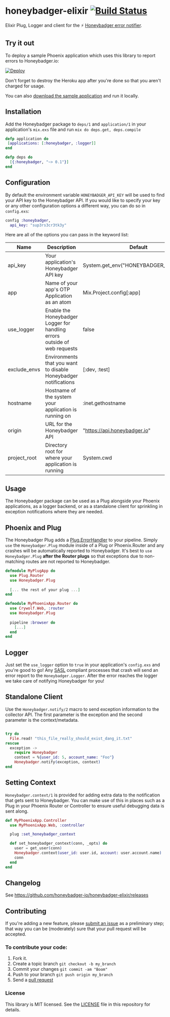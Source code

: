 # honeybadger-elixir [![Build Status](https://travis-ci.org/honeybadger-io/honeybadger-elixir.svg?branch=master)](https://travis-ci.org/honeybadger-io/honeybadger-elixir)

Elixir Plug, Logger and client for the :zap: [Honeybadger error notifier](https://www.honeybadger.io/).

## Try it out

To deploy a sample Phoenix application which uses this library to report errors
to Honeybadger.io:

[![Deploy](https://www.herokucdn.com/deploy/button.png)](https://heroku.com/deploy?template=https://github.com/honeybadger-io/crywolf-elixir)

Don't forget to destroy the Heroku app after you're done so that you aren't
charged for usage.

You can also [download the sample
application](https://github.com/honeybadger-io/crywolf-elixir) and run it locally.

## Installation

Add the Honeybadger package to `deps/1` and `application/1` in your
application's `mix.exs` file and run `mix do deps.get, deps.compile`

```elixir
defp application do
 [applications: [:honeybadger, :logger]]
end

defp deps do
  [{:honeybadger, "~> 0.1"}]
end
```

## Configuration

By default the environment variable `HONEYBADGER_API_KEY` will be used to find
your API key to the Honeybadger API. If you would like to specify your key or
any other configuration options a different way, you can do so in `config.exs`:

```elixir
config :honeybadger,
  api_key: "sup3rs3cr3tk3y"
```

Here are all of the options you can pass in the keyword list:

| Name         | Description                                                               | Default |
|--------------|---------------------------------------------------------------------------|---------|
| api_key      | Your application's Honeybadger API key                                    | System.get_env("HONEYBADGER_API_KEY"))` |
| app          | Name of your app's OTP Application as an atom                             | Mix.Project.config[:app] |
| use_logger   | Enable the Honeybadger Logger for handling errors outside of web requests | false |
| exclude_envs | Environments that you want to disable Honeybadger notifications           | [:dev, :test] |
| hostname     | Hostname of the system your application is running on                     | :inet.gethostname |
| origin       | URL for the Honeybadger API                                               | "https://api.honeybadger.io" |
| project_root | Directory root for where your application is running                      | System.cwd |

## Usage

The Honeybadger package can be used as a Plug alongside your Phoenix
applications, as a logger backend, or as a standalone client for sprinkling in
exception notifications where they are needed.

## Phoenix and Plug

The Honeybadger Plug adds a
[Plug.ErrorHandler](https://github.com/elixir-lang/plug/blob/master/lib/plug/error_handler.ex)
to your pipeline. Simply `use` the `Honeybadger.Plug` module inside of a Plug
or Phoenix.Router and any crashes will be automatically reported to
Honeybadger. It's best to `use Honeybadger.Plug` **after the Router plugs** so that
exceptions due to non-matching routes are not reported to Honeybadger.

```elixir
defmodule MyPlugApp do
  use Plug.Router
  use Honeybadger.Plug
  
  [... the rest of your plug ...]
end

defmodule MyPhoenixApp.Router do
  use Crywolf.Web, :router
  use Honeybadger.Plug
  
  pipeline :browser do
    [...]
  end
end
```

## Logger

Just set the `use_logger` option to `true` in your application's `config.exs`
and you're good to go! Any
[SASL](http://www.erlang.org/doc/apps/sasl/error_logging.html) compliant
processes that crash will send an error report to the `Honeybadger.Logger`.
After the error reaches the logger we take care of notifying Honeybadger for
you!

## Standalone Client

Use the `Honeybadger.notify/2` macro to send exception information to the
collector API.  The first parameter is the exception and the second parameter
is the context/metadata.

```elixir

try do
  File.read! "this_file_really_should_exist_dang_it.txt"
rescue
  exception ->
    require Honeybadger
    context = %{user_id: 5, account_name: "Foo"}
    Honeybadger.notify(exception, context)
end
```

## Setting Context

`Honeybadger.context/1` is provided for adding extra data to the notification that gets sent to Honeybadger. You can make use of this in places such as a Plug in your Phoenix Router or Controller to ensure useful debugging data is sent along.

```elixir
def MyPhoenixApp.Controller
  use MyPhoenixApp.Web, :controller

  plug :set_honeybadger_context

  def set_honeybadger_context(conn, _opts) do
    user = get_user(conn)
    Honeybadger.context(user_id: user.id, account: user.account.name)
    conn
  end
end
```

## Changelog

See https://github.com/honeybadger-io/honeybadger-elixir/releases

## Contributing

If you're adding a new feature, please [submit an
issue](https://github.com/honeybadger-io/honeybadger-elixir/issues/new) as a
preliminary step; that way you can be (moderately) sure that your pull request
will be accepted.

### To contribute your code:

1. Fork it.
2. Create a topic branch `git checkout -b my_branch`
3. Commit your changes `git commit -am "Boom"`
3. Push to your branch `git push origin my_branch`
4. Send a [pull request](https://github.com/honeybadger-io/honeybadger-elixir/pulls)

### License

This library is MIT licensed. See the
[LICENSE](https://raw.github.com/honeybadger-io/honeybadger-elixir/master/LICENSE)
file in this repository for details.
